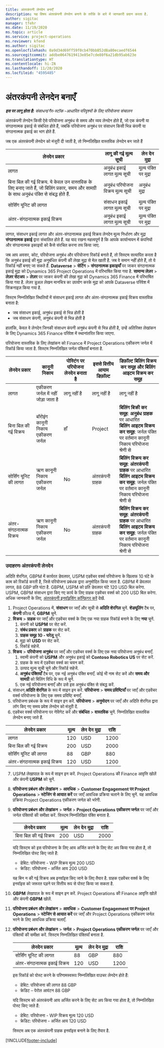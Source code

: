 ```yaml
---
title: अंतरकंपनी लेनदेन बनाएँ
description: यह विषय अंतरकंपनी लेनदेन बनाने के तरीके के बारे में जानकारी प्रदान करता है.
author: sigitac
manager: tfehr
ms.date: 11/19/2020
ms.topic: article
ms.service: project-operations
ms.reviewer: kfend
ms.author: sigitac
ms.openlocfilehash: 0a9d34d69ff59f0cb470bb852d8a80ecaedf6544
ms.sourcegitcommit: addbe0647619413e85e7cde80f6a21db95ab623e
ms.translationtype: HT
ms.contentlocale: hi-IN
ms.lasthandoff: 11/20/2020
ms.locfileid: "4595485"
---
```

# <a name="create-intercompany-transactions"></a>अंतरकंपनी लेनदेन बनाएँ

_**इस पर लागू होता है:** संसाधन/गैर-स्टॉक -आधारित परिदृश्यों के लिए परियोजना संचालन_

अंतरकंपनी लेनदेन किसी ऐसे परियोजना अनुबंध से समय और व्यय लेनदेन होते हैं, जो एक कंपनी या संगठनात्मक इकाई से संबंधित होते हैं, जबकि परियोजना अनुबंध पर संसाधन किसी भिन्न कंपनी या संगठनात्मक इकाई का भाग होते हैं.

जब एक अंतरकंपनी लेनदेन को मंजूरी दी जाती है, तो निम्नलिखित वास्तविक लेनदेन बन जाते हैं

| **लेनदेन प्रकार** | **लागू की गई मूल्य सूची** | **लेन देन मुद्रा** |
| --- | --- | --- |
| लागत | अनुबंध इकाई लागत मूल्य सूची | मूल्य पंक्ति पर मुद्रा |
| बिना बिल की गई विक्रय. ये केवल उन वास्तविक के लिए बनाए जाते हैं, जो बिलिंग प्रकार, समय और सामग्री के साथ अनुबंध पंक्ति से संबद्ध होते हैं. | अनुबंध परियोजना विक्रय मूल्य सूची | अनुबंध मुद्रा |
| सोर्सिंग यूनिट की लागत | संसाधन इकाई लागत मूल्य सूची | मूल्य पंक्ति पर मुद्रा |
| अंतर-संगठनात्मक इकाई विक्रय | अनुबंध इकाई लागत मूल्य सूची | मूल्य पंक्ति पर मुद्रा |

लागत, संसाधन इकाई लागत और अंतर-संगठनात्मक इकाई विक्रय लेनदेन मूल्य निर्धारण और मुद्रा **संगठनात्मक इकाई** द्वारा संचालित होते हैं. यह याद रखना महत्वपूर्ण है कि आपके कार्यान्वयन में कंपनियों और संगठनात्मक इकाइयों को कैसे संरचित करना तय किया जाए.

जब आप अवसर, कोट, परियोजना अनुबंध और परियोजना रिकॉर्ड बनाते हैं, तो सिस्टम सत्यापित करता है कि अनुबंध इकाई की मुद्रा अनुबंधित कंपनी की लेखा मुद्रा से मेल खाती है. जब वे समान नहीं होते हैं, तो ये रिकॉर्ड नहीं बनाए जा सकते हैं. **Dataverse** > **सेटिंग** > **संगठनात्मक इकाइयाँ** पर जाकर संगठनात्मक इकाई मुद्रा को Dynamics 365 Project Operations में परिभाषित किया गया है. **सामान्य लेज़र** > **लेज़र सेटअप** > **लेज़र** पर जाकर कंपनी की लेखा मुद्रा को Dynamics 365 Finance में परिभाषित किया गया है. लेज़र डुअल लेखन मानचित्र का उपयोग करके मुद्रा को आपके Dataverse परिवेश में सिंक्रनाइज़ किया गया है.

सिस्टम निम्नलिखित स्थितियों में संसाधन इकाई लागत और अंतर-संगठनात्मक इकाई विक्रय वास्तविक बनाता है:

  - जब संसाधन इकाई, अनुबंध इकाई से भिन्न होती है
  - जब संसाधन कंपनी, अनुबंध कंपनी से भिन्न होती है

हालांकि, केवल वे लेनदेन जिनकी संसाधन कंपनी अनुबंध कंपनी से भिन्न होती है, उन्हें अतिरिक्त लेखांकन के लिए Dynamics 365 Finance परिवेश में स्थानांतरित किया जाएगा.

परियोजना वास्तविक के लिए लेखांकन को Finance में Project Operations एकीकरण जर्नल में रिकॉर्ड किया जाता है. सिस्टम निम्नलिखित जर्नल पंक्तियाँ बनाता है.

| **लेनदेन प्रकार** | **कानूनी निकाय** | **पोस्टिंग पर परियोजना लेनदेन बनाता है** | **इससे वित्तीय आयाम डिफ़ॉल्ट** | **डिफ़ॉल्ट बिलिंग विक्रय कर समूह और बिलिंग आइटम विक्रय कर समूह** |
| --- | --- | --- | --- | --- |
| लागत | एकीकरण जर्नल में नहीं जोड़ा जाता है | लागू नहीं है | लागू नहीं है | लागू नहीं है |
| बिना बिल की गई विक्रय | बॉरोइंग कानूनी निकाय एकीकरण जर्नल | हाँ | Project | **बिलिंग बिक्री कर समूह**: **अनुबंध ग्राहक** पर आधारित <br/> **बिलिंग आइटम विक्रय कर समूह**: जर्नल पंक्ति पर वर्तमान कानूनी निकाय परियोजना श्रेणी से |
| सोर्सिंग यूनिट की लागत | ऋण कानूनी निकाय एकीकरण जर्नल | No | अंतरकंपनी ग्राहक | **बिलिंग विक्रय कर समूह**: **अंतरकंपनी ग्राहक** पर आधारित <br/> **बिलिंग आइटम विक्रय कर समूह**: जर्नल पंक्ति पर वर्तमान कानूनी निकाय परियोजना श्रेणी से |
| अंतर-संगठनात्मक विक्रय | ऋण कानूनी निकाय एकीकरण जर्नल | No | अंतरकंपनी ग्राहक | **बिलिंग विक्रय कर समूह**: **अंतरकंपनी ग्राहक** पर आधारित <br/> **बिलिंग आइटम विक्रय कर समूह**: जर्नल पंक्ति पर वर्तमान कानूनी निकाय परियोजना श्रेणी से |

### <a name="example-intercompany-transactions"></a>उदाहरणः अंतरकंपनी लेनदेन

अदिति शेरगिल, GBPM में कार्यरत डेवलपर, USPM एडवेंचर वर्क्स परियोजना के खिलाफ 10 घंटे के काम को रिकॉर्ड करती है, जिसे परियोजना प्रबंधक द्वारा अनुमोदित किया जाता है. GBPM में डेवलपर लागत, 88 GBP प्रति घंटा है. GBPM, USPM को प्रति डेवलपर घंटे 120 USD बिल करेगा. USPM, GBPM संसाधन द्वारा किए गए कार्य के लिए ग्राहक एडवेंचर वर्क्स को 200 USD बिल करेगा. अधिक जानकारी के लिए, [अंतरकंपनी इनवॉइसिंग कॉन्फ़िगर करें](configure-intercompany-invoicing.md) देखें.

1. Project Operations में, **संसाधन** पर जाएँ और सूची से **अदिति शेरगिल** चुनें. **शेड्यूलिंग** टैब पर, **कंपनी** फ़ील्ड में, **GBPM** चुनें.
2. **विक्रय** > **ग्राहक** पर जाएँ और एडवेंचर वर्क्स के लिए एक नया ग्राहक रिकॉर्ड बनाने के लिए **नया** चुनें.
    1. कंपनी को **USPM** पर सेट करें.
    2. **संबंध प्रकार** को **ग्राहक** पर सेट करें.
    3. **ग्राहक समूह 10 - घरेलू** चुनें.
    4. मुद्रा को **USD** पर सेट करें.
    5. रिकॉर्ड सहेजें.
3. **विक्रय** > **परियोजना अनुबंध** पर जाएँ और एडवेंचर वर्क्स के लिए एक नया परियोजना अनुबंध बनाएँ.
    1. स्वामी कंपनी को **USPM** और अनुबंध इकाई को **Contoso Robotics US** पर सेट करें.
    2. ग्राहक के रूप में एडवेंचर वर्क्स का चयन करें.
    3. उत्पाद मूल्य सूची चुनें और रिकॉर्ड सहेजें.
    4. **अनुबंध पंक्तियाँ** टैब पर, एक नई अनुबंध पंक्ति बनाएँ. कोई भी नाम सेट करें और **समय और सामग्री** को बिलिंग विधि के रूप में चुनें.
    5. एक नई परियोजना बनाएँ और उसे इस अनुबंध पंक्ति से संबद्ध करें.
4. संसाधन,**अदिति शेरगिल** के रूप में साइन इन करें. **परियोजना** > **समय प्रविष्टियाँ** पर जाएँ और एडवेंचर वर्क्स परियोजना के लिए एक समय प्रविष्टि बनाएँ.
5. परियोजना प्रबंधक के रूप में साइन इन करें. **परियोजना** > **अनुमोदन** पर जाएँ और अदिति शेरगिल द्वारा लॉग किए गए समय प्रवेश लेनदेन को मंजूरी दें.
6. एडवेंचर वर्क्स परियोजना पर नेविगेट करें और **संबंधित** > **वास्तविक** चुनें. निम्नलिखित वास्तविक लेनदेन बनाए जाते हैं.

| **लेनदेन प्रकार** | **मूल्य** | **लेन देन मुद्रा** | **राशि** |
| --- | --- | --- | --- |
| लागत | 120 | USD | 1200 |
| बिना बिल की गई विक्रय | 200 | USD | 2000 |
| सोर्सिंग यूनिट की लागत | 88 | GBP | 880 |
| अंतर-संगठनात्मक इकाई विक्रय | 120 | USD | 1200 |

7. USPM लेखापाल के रूप में साइन इन करें. Project Operations की Finance आवृत्ति खोलें और कंपनी **USPM** को चुनें. 
8. **परियोजना प्रबंधन और लेखांकन** > **आवधिक** > **Customer Engagement पर Project Operations** > **स्टेजिंग से आयात करें** पर जाएँ आवधिक प्रक्रिया चलाने के लिए चुनें. यह आवधिक प्रक्रिया Project Operations एकीकरण जर्नल को भरेगी.
9. **परियोजना प्रबंधन और लेखांकन** > **जर्नल** > **Project Operations एकीकरण जर्नल** पर जाएँ और जर्नल पंक्तियों की समीक्षा करें. सिस्टम निम्नलिखित पंक्ति बनाता है.

    | **लेनदेन प्रकार** | **मूल्य** | **लेन देन मुद्रा** | **राशि** |
    | --- | --- | --- | --- |
    | बिना बिल की गई विक्रय | 200 | USD | 2000 |

    यदि सिस्टम को इस परियोजना के लिए आय अर्जित करने के लिए सेट अप किया गया होता है, तो निम्नलिखित पोस्ट किए जाते हैं:

    - डेबिट: परियोजना - WIP विक्रय मूल्य 200 USD
    - क्रेडिट: परियोजना - अर्जित आय 200 USD

    यह बिन न की गई विक्रय अब इनवॉइस किए जाने के लिए तैयार है. ग्राहक एडवेंचर वर्क्स के लिए इनवॉइस को जरूरत पड़ने पर वित्तीय रूप से पोस्ट किया जा सकता है.

10. **GBPM** लेखापाल के रूप में साइन इन करें. Project Operations की Finance आवृत्ति खोलें और कंपनी **GBPM** खोलें. 
11. **परियोजना प्रबंधन और लेखांकन** > **आवधिक** > **Customer Engagement पर Project Operations** > **स्टेजिंग से आयात करें** पर जाएँ और Project Operations एकीकरण जर्नल भरने के लिए आवधिक प्रक्रिया चलाएँ.
12. **परियोजना प्रबंधन और लेखांकन** > **जर्नल** > **Project Operations एकीकरण जर्नल** पर जाएँ और पंक्तियों की समीक्षा करें. सिस्टम निम्नलिखित पंक्तियाँ बनाता है.

    | **लेनदेन प्रकार** | **मूल्य** | **लेन देन मुद्रा** | **राशि** |
    | --- | --- | --- | --- |
    | सोर्सिंग यूनिट की लागत | 88 | GBP | 880 |
    | अंतर-संगठनात्मक इकाई विक्रय | 120 | USD | 1200 |

    इस रिकॉर्ड को पोस्ट करने के परिणामस्वरूप निम्नलिखित वाउचर लेनदेन होते हैं:

    - डेबिट: परियोजना की लागत 88 GBP
    - क्रेडिट – पेरोल आवंटन 88 GBP

    यदि सिस्टम को अंतरकंपनी आय अर्जित करने के लिए सेट अप किया गया होता है, तो निम्नलिखित पोस्ट किए जाते हैं:

    - डेबिट: परियोजना - WIP विक्रय मूल्य 120 USD
    - क्रेडिट: परियोजना - अर्जित आय 120 USD

    सिस्टम अब एक अंतरकंपनी ग्राहक इनवॉइस बनाने के लिए तैयार है.


[!INCLUDE[footer-include](../includes/footer-banner.md)]